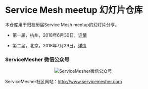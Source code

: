 # Service Mesh meetup 幻灯片仓库

本仓库用于归档历届Service Mesh meetup的幻灯片分享。

- 第一届，杭州，2018年6月30日，[详情](2018/06/hangzhou)

- 第二届，北京，2018年7月29日，[详情](2018/07/beijing)

### ServiceMesher 微信公众号

<p align="center">
<img src="/Users/jimmysong/Workspace/github/servicemesher/envoy/images/servicemesher-qrcode.jpg" alt="ServiceMesher微信公众号"/>
</p>

ServiceMesher社区网站：http://www.servicemesher.com